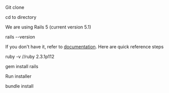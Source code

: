 Git clone

cd to directory

We are using Rails 5 (current version 5.1)

  rails --version

If you don't have it, refer to [documentation](http://guides.rubyonrails.org/getting_started.html). Here are quick reference steps

  ruby -v
  //ruby 2.3.1p112

  gem install rails

Run installer

  bundle install
